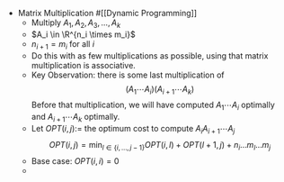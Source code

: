 - Matrix Multiplication #[[Dynamic Programming]]
	- Multiply $A_1, A_2, A_3, \dots, A_k$
	- $A_i \in \R^{n_i \times m_i}$
	- $n_{i+1} = m_i$ for all $i$
	- Do this with as few multiplications as possible, using that matrix multiplication is associative.
	- Key Observation: there is some last multiplication of
	  $$
	  (A_1 \cdots A_i)(A_{i+1} \cdots A_k)
	  $$
	  Before that multiplication, we will have computed $A_1\cdots A_i$ optimally and $A_{i+1}\cdots A_k$ optimally.
	- Let $OPT(i,j) :=$ the optimum cost to compute $A_i A_{i+1} \cdots A_j$
	  $$
	  OPT(i,j) = \min_{l \in \{i,\dots,j-1\}} OPT(i, l) + OPT(l+1, j) + n_i \dots m_l \dots m_j
	  $$
	- Base case: $OPT(i,i) = 0$
	-